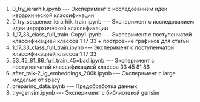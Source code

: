 1. 0_try_ierarhik.ipynb --- Эксперимент с исследованием идеи иерархической классификации
2. 0_try_sequence_ierarhik_train.ipynb --- Эксперимент с исследованием идеи иерархической классификации
3. 1_17_33_class_full_train-Copy1.ipynb --- Эксперимент с поступенчатой классификацией классов 1 17 33 + построение графиков для статьи
4. 1_17_33_class_full_train.ipynb --- Эксперимент с поступенчатой классификацией классов 1 17 33
5. 33_45_81_86_full_train_45=bad.ipynb --- Эксперимент с поступенчатой классификацией классов 33 45 81 86
7. after_talk-2_lg_embeddings_200k.ipynb --- Эксперимент с large моделью от spacy
8. preparing_data.ipynb --- Предобработка данных
9. try-gensim.ipynb  --- Эксперимент с библиотекой gensim
